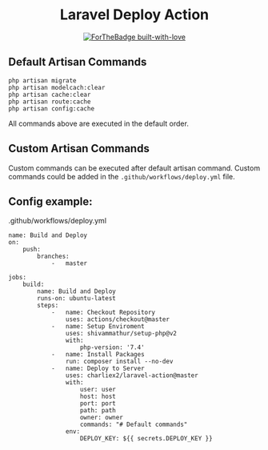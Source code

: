 <div align="center">

# Laravel Deploy Action

[![ForTheBadge built-with-love](http://ForTheBadge.com/images/badges/built-with-love.svg)](https://kosrat.dev)

</div>

## Default Artisan Commands
```
php artisan migrate 
php artisan modelcach:clear 
php artisan cache:clear 
php artisan route:cache
php artisan config:cache
```
All commands above are executed in the default order.

## Custom Artisan Commands
 Custom commands can be executed after default artisan command. Custom commands could be added in the `.github/workflows/deploy.yml` file.


## Config example:

.github/workflows/deploy.yml

```
name: Build and Deploy
on:
    push:
        branches:
            -   master

jobs:
    build:
        name: Build and Deploy
        runs-on: ubuntu-latest
        steps:
            -   name: Checkout Repository
                uses: actions/checkout@master
            -   name: Setup Enviroment
                uses: shivammathur/setup-php@v2
                with:
                    php-version: '7.4'
            -   name: Install Packages
                run: composer install --no-dev
            -   name: Deploy to Server
                uses: charliex2/laravel-action@master
                with:
                    user: user
                    host: host
                    port: port
                    path: path
                    owner: owner
                    commands: "# Default commands"
                env:
                    DEPLOY_KEY: ${{ secrets.DEPLOY_KEY }}
```
